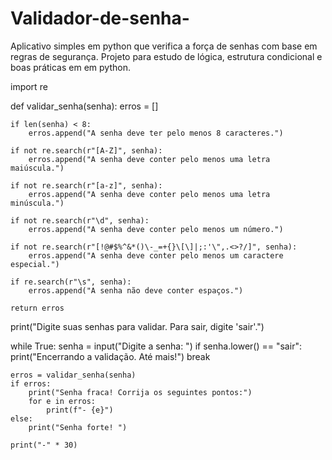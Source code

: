 # Validador-de-senha-
Aplicativo simples em python que verifica a força de senhas com base em regras de segurança. Projeto para estudo de lógica, estrutura condicional e boas práticas em em python.


import re

def validar_senha(senha):
    erros = []

    if len(senha) < 8:
        erros.append("A senha deve ter pelo menos 8 caracteres.")
    
    if not re.search(r"[A-Z]", senha):
        erros.append("A senha deve conter pelo menos uma letra maiúscula.")
    
    if not re.search(r"[a-z]", senha):
        erros.append("A senha deve conter pelo menos uma letra minúscula.")
    
    if not re.search(r"\d", senha):
        erros.append("A senha deve conter pelo menos um número.")
    
    if not re.search(r"[!@#$%^&*()\-_=+{}\[\]|;:'\",.<>?/]", senha):
        erros.append("A senha deve conter pelo menos um caractere especial.")
    
    if re.search(r"\s", senha):
        erros.append("A senha não deve conter espaços.")

    return erros

print("Digite suas senhas para validar. Para sair, digite 'sair'.")

while True:
    senha = input("Digite a senha: ")
    if senha.lower() == "sair":
        print("Encerrando a validação. Até mais!")
        break

    erros = validar_senha(senha)
    if erros:
        print("Senha fraca! Corrija os seguintes pontos:")
        for e in erros:
            print(f"- {e}")
    else:
        print("Senha forte! ")

    print("-" * 30)  
